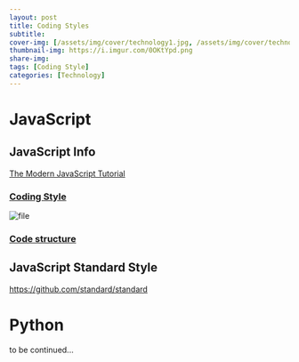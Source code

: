 ```yaml
---
layout: post
title: Coding Styles
subtitle: 
cover-img: [/assets/img/cover/technology1.jpg, /assets/img/cover/technology2.jpg, /assets/img/cover/technology3.jpg]
thumbnail-img: https://i.imgur.com/0OKtYpd.png
share-img:
tags: [Coding Style]
categories: [Technology]
---
```


# JavaScript
## JavaScript Info
[The Modern JavaScript Tutorial](https://javascript.info/)

### [Coding Style](https://javascript.info/coding-style)
![file](https://i.imgur.com/0OKtYpd.png)
### [Code structure](https://javascript.info/structure#semicolon)

## JavaScript Standard Style
https://github.com/standard/standard

# Python
to be continued...
